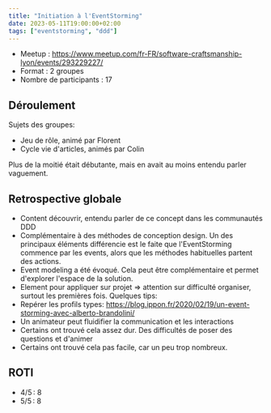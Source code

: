 ```yaml
---
title: "Initiation à l'EventStorming"
date: 2023-05-11T19:00:00+02:00
tags: ["eventstorming", "ddd"]
---
```


- Meetup : https://www.meetup.com/fr-FR/software-craftsmanship-lyon/events/293229227/
- Format : 2 groupes
- Nombre de participants : 17

## Déroulement

Sujets des groupes:
- Jeu de rôle, animé par Florent
- Cycle vie d'articles, animés par Colin

Plus de la moitié était débutante, mais en avait au moins entendu parler vaguement.

## Retrospective globale

- Content découvrir, entendu parler de ce concept dans les communautés DDD
- Complémentaire à des méthodes de conception design. Un des principaux éléments différencie est le faite que l'EventStorming commence par les events, alors que les méthodes habituelles partent des actions.
- Event modeling a été évoqué. Cela peut être complémentaire et permet d'explorer l'espace de la solution.
- Element pour appliquer sur projet => attention sur difficulté organiser, surtout les premières fois. Quelques tips:
- Repérer les profils types: https://blog.ippon.fr/2020/02/19/un-event-storming-avec-alberto-brandolini/
- Un animateur peut fluidifier la communication et les interactions
- Certains ont trouvé cela assez dur. Des difficultés de poser des questions et d'animer
- Certains ont trouvé cela pas facile, car un peu trop nombreux.

## ROTI

- 4/5 : 8
- 5/5 : 8
